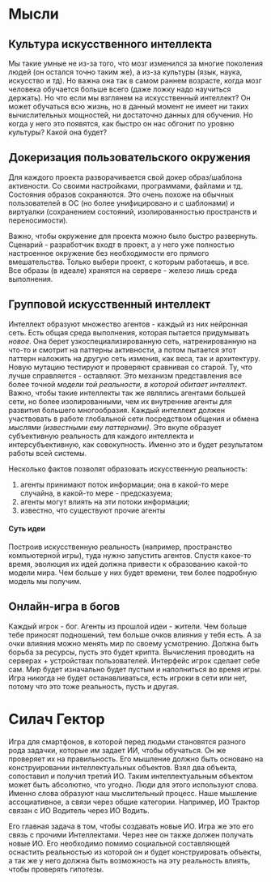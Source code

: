 # Мысли

## Культура искусственного интеллекта

Мы такие умные не из-за того, что мозг изменился за многие поколения людей (он остался точно таким же), а из-за культуры (язык, наука, искусство и тд). Но важна она так в самом раннем возрасте, когда мозг человека обучается больше всего (даже ложку надо научиться держать). Но что если мы взглянем на искусственный интеллект? Он может обучаться всю жизнь, но в данный момент не имеет ни таких вычислительных мощностей, ни достаточно данных для обучения. Но когда у него это появятся, как быстро он нас обгонит по уровню культуры? Какой она будет?

## Докеризация пользовательского окружения

Для каждого проекта разворачивается свой докер образ/шаблона активности. Со своими настройками, программами, файлами и тд. Состояния образов сохраняются. Это очень похоже на обычных пользователей в ОС (но более унифицировано и с шаблонами) и виртуалки (сохранением состояний, изолированностью пространств и переносимости).

Важно, чтобы окружение для проекта можно было быстро развернуть. Сценарий - разработчик входт в проект, а у него уже полностью настроенное окружение без необходимости его прямого вмешательства. Только выбери проект, с которым работаешь, и все. Все образы (в идеале) хранятся на сервере - железо лишь среда выполнения.

## Групповой искусственный интеллект

Интеллект образуют множество агентов - каждый из них нейронная сеть. Есть общая среда выполнения, которая пытается придумывать _новое_. Она берет узкоспециализированную сеть, натренированную на что-то и смотрит на паттерны активности, а потом пытается этот паттерн наложить на другую сеть изменив, как веса, так и архитектуру. Новую мутацию тестируют и проверяют сравнивая со старой. Ту, что лучше справляется - оставляют. Это механизм представления все более точной _модели той реальности, в которой обитает интеллект_. Важно, чтобы такие интеллекты так же являлись агентами большей сети, но более изолированными, чем их внутренние агенты для развития большего многообразия. Каждый интеллект должен участвовать в работе глобальной сети посредством общения и обмена _мыслями (известными ему паттернами)_. Это вкупе образует субъективную реальность для каждого интеллекта и интерсубъективную, как совокупность. Именно это и будет результатом работы всей системы.  

Несколько фактов позволят образовать искусственную реальность:

1. агенты принимают поток информации; она в какой-то мере случайна, в какой-то мере - предсказуема;
2. агенты могут влиять на эти потоки информации;
3. известно, что существуют прочие агенты

#### Суть идеи 

Построив искусственную реальность (например, пространство компьютерной игры), туда нужно запустить агентов. Спустя какое-то время, эволюция их идей должна привести к образованию какой-то модели мира. Чем больше у них будет времени, тем более подробную модель мы получим.

## Онлайн-игра в богов

Каждый игрок - бог. Агенты из прошлой идеи - жители. Чем больше тебе приносят подношений, тем больше очков влияния у тебя есть. А за очки влияния можно менять мир  по своему усмотрению. Должна быть борьба за ресурсы, пусть это будет крипта. Вычисления проводить на серверах + устройствах пользователей. Интерфейс игрок сделает себе сам. Мир будет изначально будет пустым и наполниться во время игры. Игра никогда не будет останавливаться, есть игроки в сети или нет, потому что это тоже реальность, пусть и другая. 

# Силач Гектор

Игра для смартфонов, в которой перед людьми становятся разного рода задачки, которые им задает ИИ, чтобы обучаться. Он же проверяет их на правильность. Его мышление должно быть основано на конструировании интеллектуальных объектов. Взял два объекта, сопоставил и получил третий ИО. Таким интеллектуальным объектом может быть абсолютно, что угодно. Люди для этого используют слова. Именно слова образуют наш мыслительный процесс. Наше мышление ассоциативное, а связи через общие категории. Например, ИО Трактор связан с ИО Водитель через ИО Водить. 

Его главная задача в том, чтобы создавать новые ИО. Игра же это его связь с прочими Интеллектами. Через нее он также должен получать новые ИО. Его необходимо помимо социальной составляющей оснастить реальностью из которой он и будет конструировать объекты, а так же у него должна быть возможность на эту реальность влиять, чтобы проверять гипотезы. 